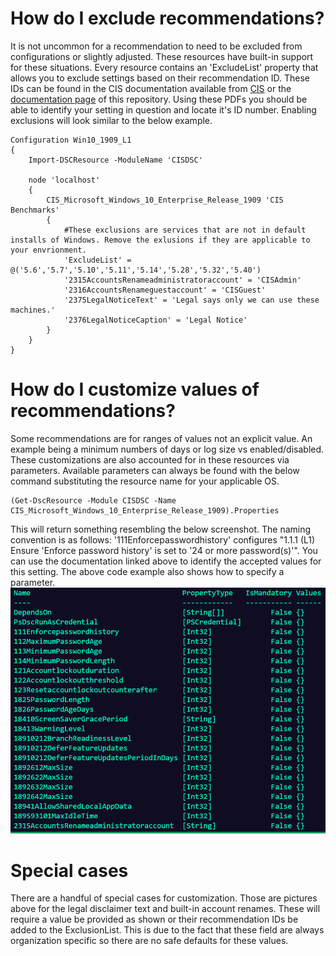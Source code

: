 # How do I exclude recommendations?
It is not uncommon for a recommendation to need to be excluded from configurations or slightly adjusted. These resources have built-in support for these situations.
Every resource contains an 'ExcludeList' property that allows you to exclude settings based on their recommendation ID. These IDs can be found in the CIS documentation available from [CIS](src/../cis_documentation.md) or the [documentation page](https://github.com/techservicesillinois/SecOps-Powershell-CISDSC/wiki/Benchmark-documentation) of this repository. Using these PDFs you should be able to identify your setting in question and locate it's ID number. Enabling exclusions will look similar to the below example.

```
Configuration Win10_1909_L1
{
    Import-DSCResource -ModuleName 'CISDSC'

    node 'localhost'
    {
        CIS_Microsoft_Windows_10_Enterprise_Release_1909 'CIS Benchmarks'
        {
            #These exclusions are services that are not in default installs of Windows. Remove the exlusions if they are applicable to your envrionment.
            'ExcludeList' = @('5.6','5.7','5.10','5.11','5.14','5.28','5.32','5.40')
            '2315AccountsRenameadministratoraccount' = 'CISAdmin'
            '2316AccountsRenameguestaccount' = 'CISGuest'
            '2375LegalNoticeText' = 'Legal says only we can use these machines.'
            '2376LegalNoticeCaption' = 'Legal Notice'
        }
    }
}
```

# How do I customize values of recommendations?
Some recommendations are for ranges of values not an explicit value. An example being a minimum numbers of days or log size vs enabled/disabled. These customizations are also accounted for in these resources via parameters. Available parameters can always be found with the below command substituting the resource name for your applicable OS.

```
(Get-DscResource -Module CISDSC -Name CIS_Microsoft_Windows_10_Enterprise_Release_1909).Properties
```

This will return something resembling the below screenshot. The naming convention is as follows: '111Enforcepasswordhistory' configures "1.1.1 (L1) Ensure 'Enforce password history' is set to '24 or more
password(s)'". You can use the documentation linked above to identify the accepted values for this setting. The above code example also shows how to specify a parameter.
</br>![Example](screenshots/parameters.PNG)

# Special cases
There are a handful of special cases for customization. Those are pictures above for the legal disclaimer text and built-in account renames. These will require a value be provided as shown or their recommendation IDs be added to the ExclusionList. This is due to the fact that these field are always organization specific so there are no safe defaults for these values.